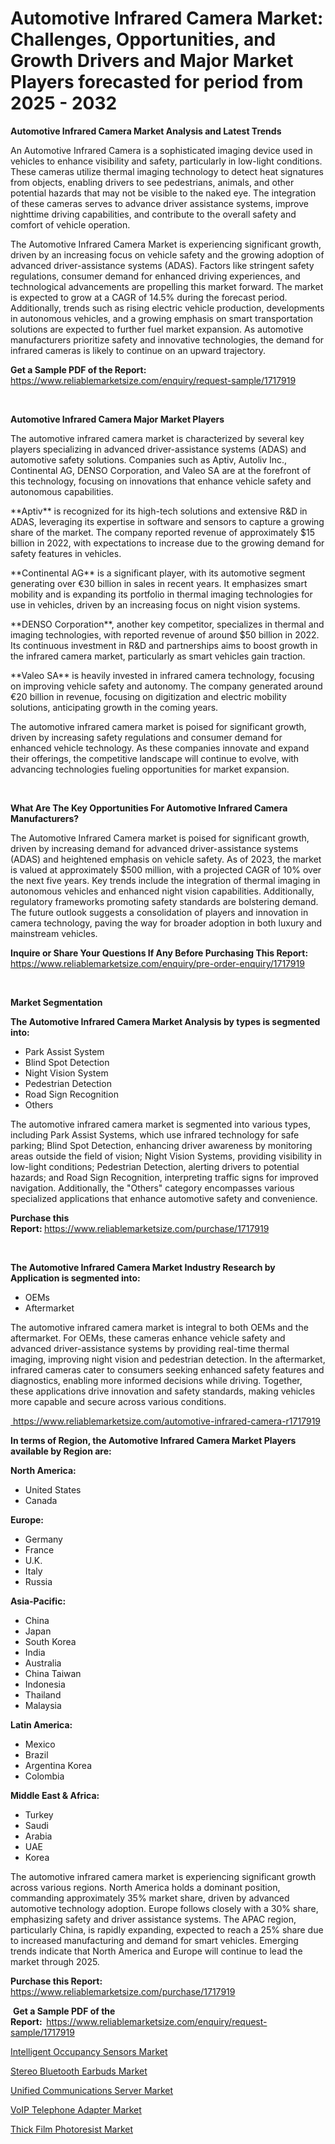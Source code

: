 <p><h1>Automotive Infrared Camera Market: Challenges, Opportunities, and Growth Drivers and Major Market Players forecasted for period from 2025 - 2032</h1></p><p><strong>Automotive Infrared Camera Market Analysis and Latest Trends</strong></p>
<p><p>An Automotive Infrared Camera is a sophisticated imaging device used in vehicles to enhance visibility and safety, particularly in low-light conditions. These cameras utilize thermal imaging technology to detect heat signatures from objects, enabling drivers to see pedestrians, animals, and other potential hazards that may not be visible to the naked eye. The integration of these cameras serves to advance driver assistance systems, improve nighttime driving capabilities, and contribute to the overall safety and comfort of vehicle operation.</p><p>The Automotive Infrared Camera Market is experiencing significant growth, driven by an increasing focus on vehicle safety and the growing adoption of advanced driver-assistance systems (ADAS). Factors like stringent safety regulations, consumer demand for enhanced driving experiences, and technological advancements are propelling this market forward. The market is expected to grow at a CAGR of 14.5% during the forecast period. Additionally, trends such as rising electric vehicle production, developments in autonomous vehicles, and a growing emphasis on smart transportation solutions are expected to further fuel market expansion. As automotive manufacturers prioritize safety and innovative technologies, the demand for infrared cameras is likely to continue on an upward trajectory.</p></p>
<p><strong>Get a Sample PDF of the Report:&nbsp;</strong> <a href="https://www.reliablemarketsize.com/enquiry/request-sample/1717919?utm_campaign=1143&utm_medium=2&utm_source=Github&utm_content=ia&utm_term=11022025&utm_id=automotive-infrared-camera">https://www.reliablemarketsize.com/enquiry/request-sample/1717919</a></p>
<p>&nbsp;</p>
<p><strong>Automotive Infrared Camera Major Market Players</strong></p>
<p><p>The automotive infrared camera market is characterized by several key players specializing in advanced driver-assistance systems (ADAS) and automotive safety solutions. Companies such as Aptiv, Autoliv Inc., Continental AG, DENSO Corporation, and Valeo SA are at the forefront of this technology, focusing on innovations that enhance vehicle safety and autonomous capabilities.</p><p>**Aptiv** is recognized for its high-tech solutions and extensive R&D in ADAS, leveraging its expertise in software and sensors to capture a growing share of the market. The company reported revenue of approximately $15 billion in 2022, with expectations to increase due to the growing demand for safety features in vehicles.</p><p>**Continental AG** is a significant player, with its automotive segment generating over €30 billion in sales in recent years. It emphasizes smart mobility and is expanding its portfolio in thermal imaging technologies for use in vehicles, driven by an increasing focus on night vision systems.</p><p>**DENSO Corporation**, another key competitor, specializes in thermal and imaging technologies, with reported revenue of around $50 billion in 2022. Its continuous investment in R&D and partnerships aims to boost growth in the infrared camera market, particularly as smart vehicles gain traction.</p><p>**Valeo SA** is heavily invested in infrared camera technology, focusing on improving vehicle safety and autonomy. The company generated around €20 billion in revenue, focusing on digitization and electric mobility solutions, anticipating growth in the coming years.</p><p>The automotive infrared camera market is poised for significant growth, driven by increasing safety regulations and consumer demand for enhanced vehicle technology. As these companies innovate and expand their offerings, the competitive landscape will continue to evolve, with advancing technologies fueling opportunities for market expansion.</p></p>
<p>&nbsp;</p>
<p><strong>What Are The Key Opportunities For Automotive Infrared Camera Manufacturers?</strong></p>
<p><p>The Automotive Infrared Camera market is poised for significant growth, driven by increasing demand for advanced driver-assistance systems (ADAS) and heightened emphasis on vehicle safety. As of 2023, the market is valued at approximately $500 million, with a projected CAGR of 10% over the next five years. Key trends include the integration of thermal imaging in autonomous vehicles and enhanced night vision capabilities. Additionally, regulatory frameworks promoting safety standards are bolstering demand. The future outlook suggests a consolidation of players and innovation in camera technology, paving the way for broader adoption in both luxury and mainstream vehicles.</p></p>
<p><strong>Inquire or Share Your Questions If Any Before Purchasing This Report:</strong> <a href="https://www.reliablemarketsize.com/enquiry/pre-order-enquiry/1717919?utm_campaign=1143&utm_medium=2&utm_source=Github&utm_content=ia&utm_term=11022025&utm_id=automotive-infrared-camera">https://www.reliablemarketsize.com/enquiry/pre-order-enquiry/1717919</a></p>
<p>&nbsp;</p>
<p><strong>Market Segmentation</strong></p>
<p><strong>The Automotive Infrared Camera Market Analysis by types is segmented into:</strong></p>
<p><ul><li>Park Assist System</li><li>Blind Spot Detection</li><li>Night Vision System</li><li>Pedestrian Detection</li><li>Road Sign Recognition</li><li>Others</li></ul></p>
<p><p>The automotive infrared camera market is segmented into various types, including Park Assist Systems, which use infrared technology for safe parking; Blind Spot Detection, enhancing driver awareness by monitoring areas outside the field of vision; Night Vision Systems, providing visibility in low-light conditions; Pedestrian Detection, alerting drivers to potential hazards; and Road Sign Recognition, interpreting traffic signs for improved navigation. Additionally, the "Others" category encompasses various specialized applications that enhance automotive safety and convenience.</p></p>
<p><strong>Purchase this Report:&nbsp;</strong><a href="https://www.reliablemarketsize.com/purchase/1717919?utm_campaign=1143&utm_medium=2&utm_source=Github&utm_content=ia&utm_term=11022025&utm_id=automotive-infrared-camera">https://www.reliablemarketsize.com/purchase/1717919</a></p>
<p>&nbsp;</p>
<p><strong>The Automotive Infrared Camera Market Industry Research by Application is segmented into:</strong></p>
<p><ul><li>OEMs</li><li>Aftermarket</li></ul></p>
<p><p>The automotive infrared camera market is integral to both OEMs and the aftermarket. For OEMs, these cameras enhance vehicle safety and advanced driver-assistance systems by providing real-time thermal imaging, improving night vision and pedestrian detection. In the aftermarket, infrared cameras cater to consumers seeking enhanced safety features and diagnostics, enabling more informed decisions while driving. Together, these applications drive innovation and safety standards, making vehicles more capable and secure across various conditions.</p></p>
<p><a href="https://www.reliablemarketsize.com/automotive-infrared-camera-r1717919?utm_campaign=1143&utm_medium=2&utm_source=Github&utm_content=ia&utm_term=11022025&utm_id=automotive-infrared-camera">&nbsp;https://www.reliablemarketsize.com/automotive-infrared-camera-r1717919</a></p>
<p><strong>In terms of Region, the Automotive Infrared Camera Market Players available by Region are:</strong></p>
<p>
    <p> <strong> North America: </strong>
        <ul>
            <li>United States</li>
            <li>Canada</li>
        </ul>
        </p> 
    <p> <strong> Europe: </strong>
        <ul>
            <li>Germany</li>
            <li>France</li>
            <li>U.K.</li>
            <li>Italy</li>
            <li>Russia</li>
        </ul>
        </p> 
    <p> <strong> Asia-Pacific: </strong>
        <ul>
            <li>China</li>
            <li>Japan</li>
            <li>South Korea</li>
            <li>India</li>
            <li>Australia</li>
            <li>China Taiwan</li>
            <li>Indonesia</li>
            <li>Thailand</li>
            <li>Malaysia</li>
        </ul>
        </p> 
    <p> <strong> Latin America: </strong>
        <ul>
            <li>Mexico</li>
            <li>Brazil</li>
            <li>Argentina Korea</li>
            <li>Colombia</li>
        </ul>
        </p> 
    <p> <strong> Middle East & Africa: </strong>
        <ul>
            <li>Turkey</li>
            <li>Saudi</li>
            <li>Arabia</li>
            <li>UAE</li>
            <li>Korea</li>
        </ul>
    </p>
    </p>
<p><p>The automotive infrared camera market is experiencing significant growth across various regions. North America holds a dominant position, commanding approximately 35% market share, driven by advanced automotive technology adoption. Europe follows closely with a 30% share, emphasizing safety and driver assistance systems. The APAC region, particularly China, is rapidly expanding, expected to reach a 25% share due to increased manufacturing and demand for smart vehicles. Emerging trends indicate that North America and Europe will continue to lead the market through 2025.</p></p>
<p><strong>Purchase this Report: </strong><a href="https://www.reliablemarketsize.com/purchase/1717919?utm_campaign=1143&utm_medium=2&utm_source=Github&utm_content=ia&utm_term=11022025&utm_id=automotive-infrared-camera">https://www.reliablemarketsize.com/purchase/1717919</a></p>
<p>&nbsp;<strong>Get a Sample PDF of the Report:&nbsp;&nbsp;</strong><a href="https://www.reliablemarketsize.com/enquiry/request-sample/1717919?utm_campaign=1143&utm_medium=2&utm_source=Github&utm_content=ia&utm_term=11022025&utm_id=automotive-infrared-camera">https://www.reliablemarketsize.com/enquiry/request-sample/1717919</a></p>
<p><strong></strong></p>
<p><p><a href="https://github.com/aabidsneenwr/Market-Research-Report-List-1/blob/main/intelligent-occupancy-sensors-market.md?utm_campaign=1143&utm_medium=2&utm_source=Github&utm_content=ia&utm_term=11022025&utm_id=automotive-infrared-camera">Intelligent Occupancy Sensors Market</a></p><p><a href="https://github.com/kovasovitzzg/Market-Research-Report-List-1/blob/main/stereo-bluetooth-earbuds-market.md?utm_campaign=1143&utm_medium=2&utm_source=Github&utm_content=ia&utm_term=11022025&utm_id=automotive-infrared-camera">Stereo Bluetooth Earbuds Market</a></p><p><a href="https://github.com/afenyatoinen/Market-Research-Report-List-1/blob/main/unified-communications-server-market.md?utm_campaign=1143&utm_medium=2&utm_source=Github&utm_content=ia&utm_term=11022025&utm_id=automotive-infrared-camera">Unified Communications Server Market</a></p><p><a href="https://github.com/palenjeppecd/Market-Research-Report-List-1/blob/main/voip-telephone-adapter-market.md?utm_campaign=1143&utm_medium=2&utm_source=Github&utm_content=ia&utm_term=11022025&utm_id=automotive-infrared-camera">VoIP Telephone Adapter Market</a></p><p><a href="https://github.com/castoriffic/Market-Research-Report-List-5/blob/main/thick-film-photoresist-market.md?utm_campaign=1143&utm_medium=2&utm_source=Github&utm_content=ia&utm_term=11022025&utm_id=automotive-infrared-camera">Thick Film Photoresist Market</a></p></p>